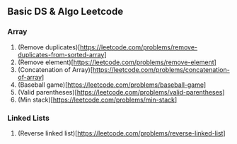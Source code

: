 ## Basic DS & Algo Leetcode

### Array

1. (Remove duplicates)[https://leetcode.com/problems/remove-duplicates-from-sorted-array]
2. (Remove element)[https://leetcode.com/problems/remove-element]
3. (Concatenation of Array)[https://leetcode.com/problems/concatenation-of-array]
4. (Baseball game)[https://leetcode.com/problems/baseball-game]
5. (Valid parentheses)[https://leetcode.com/problems/valid-parentheses]
6. (Min stack)[https://leetcode.com/problems/min-stack]

### Linked Lists

1. (Reverse linked list)[https://leetcode.com/problems/reverse-linked-list]